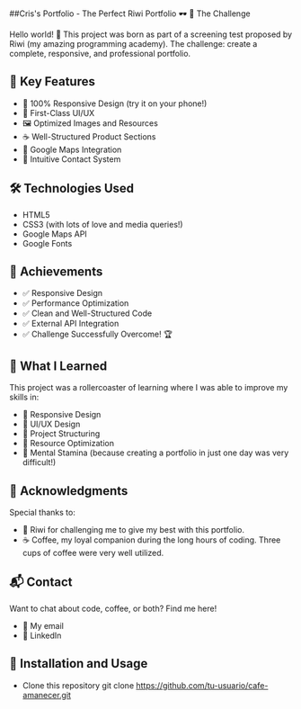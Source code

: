 ##Cris's Portfolio - The Perfect Riwi Portfolio 🕶️
🎯 The Challenge

Hello world! 👋 This project was born as part of a screening test proposed by Riwi (my amazing programming academy). The challenge: create a complete, responsive, and professional portfolio.

## 🚀 Key Features

 * 📱 100% Responsive Design (try it on your phone!)
 * 🎨 First-Class UI/UX
 * 🖼️ Optimized Images and Resources
 * ☕ Well-Structured Product Sections
 * 📍 Google Maps Integration
 * 📅 Intuitive Contact System

## 🛠️ Technologies Used

 * HTML5
 * CSS3 (with lots of love and media queries!)
 * Google Maps API
 * Google Fonts

## 🎉 Achievements

 * ✅ Responsive Design
 * ✅ Performance Optimization
 * ✅ Clean and Well-Structured Code
 * ✅ External API Integration
 * ✅ Challenge Successfully Overcome! 🏆

## 🌟 What I Learned

This project was a rollercoaster of learning where I was able to improve my skills in:

 * 📐 Responsive Design
 * 🎨 UI/UX Design
 * 🧩 Project Structuring
 * 🔧 Resource Optimization
 * 💪 Mental Stamina (because creating a portfolio in just one day was very difficult!)

## 🤝 Acknowledgments

Special thanks to:
 * 🏫 Riwi for challenging me to give my best with this portfolio.
 * ☕ Coffee, my loyal companion during the long hours of coding. Three cups of coffee were very well utilized.

## 📬 Contact

Want to chat about code, coffee, or both? Find me here!
 * 📧 My email
 * 💼 LinkedIn

## 🚀 Installation and Usage

 * Clone this repository
   git clone <https://github.com/tu-usuario/cafe-amanecer.git>

